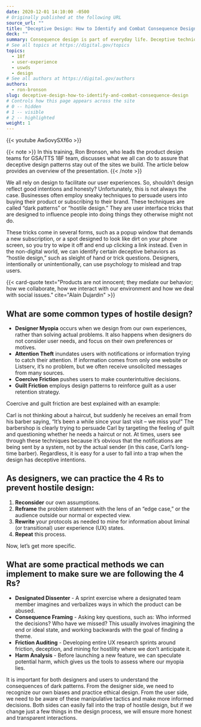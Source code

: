 ```yaml
---
date: 2020-12-01 14:10:00 -0500
# Originally published at the following URL
source_url: ""
title: "Deceptive Design: How to Identify and Combat Consequence Design"
deck: ""
summary: Consequence design is part of everyday life. Deceptive techniques like “dark patterns” and “hostile design” trick people into taking unintended actions — learn how to prevent them from sneaking into our design work.
# See all topics at https://digital.gov/topics
topics:
  - 18f
  - user-experience
  - uswds
  - design
# See all authors at https://digital.gov/authors
authors:
  - ron-bronson
slug: deceptive-design-how-to-identify-and-combat-consequence-design
# Controls how this page appears across the site
# 0 -- hidden
# 1 -- visible
# 2 -- highlighted
weight: 1
---
```

{{< youtube Aw5ovySXf6o >}}

{{< note >}} In this training, Ron Bronson, who leads the product design teams for GSA/TTS 18F team, discusses what we all can do to assure that deceptive design patterns stay out of the sites we build. The article below provides an overview of the presentation. {{< /note >}}

We all rely on design to facilitate our user experiences. So, shouldn’t design reflect good intentions and honesty? Unfortunately, this is not always the case. Businesses often employ sneaky techniques to persuade users into buying their product or subscribing to their brand. These techniques are called “dark patterns” or “hostile design.” They are user interface tricks that are designed to influence people into doing things they otherwise might not do.

These tricks come in several forms, such as a popup window that demands a new subscription, or a spot designed to look like dirt on your phone screen, so you try to wipe it off and end up clicking a link instead. Even in the non-digital world, we can identify certain deceptive behaviors as “hostile design,” such as sleight of hand or trick questions. Designers, intentionally or unintentionally, can use psychology to mislead and trap users.

{{< card-quote text="Products are not innocent; they mediate our behavior; how we collaborate, how we interact with our environment and how we deal with social issues." cite="Alain Dujardin" >}}

## **What are some common types of hostile design?**

* **Designer Myopia** occurs when we design from our own experiences, rather than solving actual problems. It also happens when designers do not consider user needs, and focus on their own preferences or motives.
* **Attention Theft** inundates users with notifications or information trying to catch their attention. If information comes from only one website or Listserv, it’s no problem, but we often receive unsolicited messages from many sources.
* **Coercive Friction** pushes users to make counterintuitive decisions.
* **Guilt Friction** employs design patterns to reinforce guilt as a user retention strategy.

Coercive and guilt friction are best explained with an example:

Carl is not thinking about a haircut, but suddenly he receives an email from his barber saying, “It’s been a while since your last visit – we miss you!” The barbershop is clearly trying to persuade Carl by targeting the feeling of guilt and questioning whether he needs a haircut or not. At times, users see through these techniques because it’s obvious that the notifications are being sent by a system, not by the actual sender (in this case, Carl’s long-time barber). Regardless, it is easy for a user to fall into a trap when the design has deceptive intentions.

## **As designers, we can practice the 4 Rs to prevent hostile design:**

1. **Reconsider** our own assumptions.
2. **Reframe** the problem statement with the lens of an “edge case,” or the audience outside our normal or expected view.
3. **Rewrite** your protocols as needed to mine for information about liminal (or transitional) user experience (UX) states.
4. **Repeat** this process.

Now, let’s get more specific.

## **What are some practical methods we can implement to make sure we are following the 4 Rs?**

* **Designated Dissenter** - A sprint exercise where a designated team member imagines and verbalizes ways in which the product can be abused.
* **Consequence Framing** - Asking key questions, such as: Who informed the decisions? Who have we missed? This usually involves imagining the end or ideal state, and working backwards with the goal of finding a theme.
* **Friction Auditing** - Developing entire UX research sprints around friction, deception, and mining for hostility where we don’t anticipate it.
* **Harm Analysis** - Before launching a new feature, we can speculate potential harm, which gives us the tools to assess where our myopia lies.

It is important for both designers and users to understand the consequences of dark patterns. From the designer side, we need to recognize our own biases and practice ethical design. From the user side, we need to be aware of these manipulative tactics and make more informed decisions. Both sides can easily fall into the trap of hostile design, but if we change just a few things in the design process, we will ensure more honest and transparent interactions.
